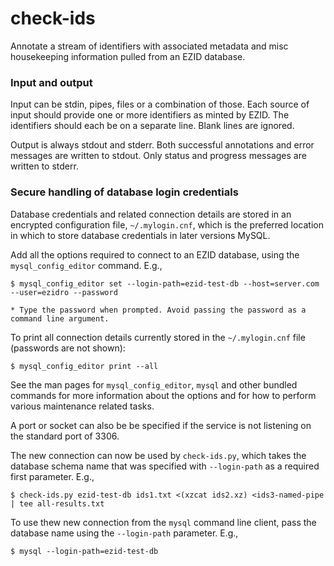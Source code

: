 # check-ids

Annotate a stream of identifiers with associated metadata and misc housekeeping information pulled from an EZID database.

### Input and output

Input can be stdin, pipes, files or a combination of those. Each source of input should provide one or more identifiers as minted by EZID. The identifiers should each be on a separate line. Blank lines are ignored.
 
Output is always stdout and stderr. Both successful annotations and error messages are written to stdout. Only status and progress messages are written to stderr.

### Secure handling of database login credentials

Database credentials and related connection details are stored in an encrypted configuration file, `~/.mylogin.cnf`, which is the preferred location in which to store database credentials in later versions MySQL.

Add all the options required to connect to an EZID database, using the `mysql_config_editor` command. E.g.,

    $ mysql_config_editor set --login-path=ezid-test-db --host=server.com --user=ezidro --password

    * Type the password when prompted. Avoid passing the password as a command line argument.

To print all connection details currently stored in the `~/.mylogin.cnf` file (passwords are not shown):

    $ mysql_config_editor print --all

See the man pages for `mysql_config_editor`, `mysql` and other bundled commands for more information about the options and for how to perform various maintenance related tasks.

A port or socket can also be be specified if the service is not listening on the standard port of 3306.

The new connection can now be used by `check-ids.py`, which takes the database schema name that was specified with `--login-path` as a required first parameter. E.g.,

    $ check-ids.py ezid-test-db ids1.txt <(xzcat ids2.xz) <ids3-named-pipe | tee all-results.txt

To use thew new connection from the `mysql` command line client, pass the database name using the `--login-path` parameter. E.g.,

    $ mysql --login-path=ezid-test-db
